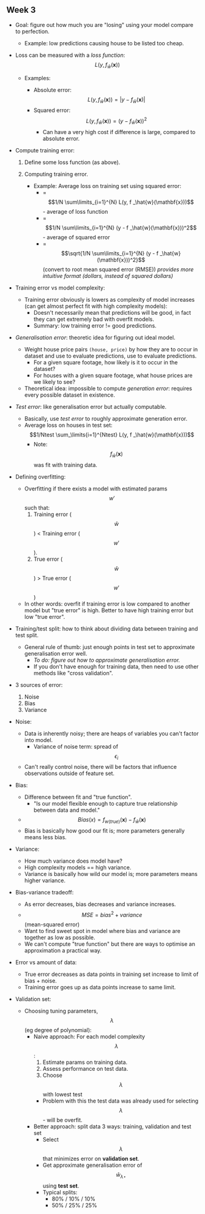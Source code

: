 ## Week 3

* Goal: figure out how much you are "losing" using your model compare to perfection.

	* Example: low predictions causing house to be listed too cheap.

* Loss can be measured with a *loss function*: $$ L(y, f _\hat{w}(\mathbf{x})) $$

	* Examples:

	   * Absolute error:  $$ L(y, f _\hat{w}(\mathbf{x})) = |y - f _\hat{w}(\mathbf{x})| $$
	   * Squared error: $$ L(y, f _\hat{w}(\mathbf{x})) = (y - f _\hat{w}(\mathbf{x}))^2 $$
		   * Can have a very high cost if difference is large, compared to absolute error.

* Compute training error:

  1. Define some loss function (as above).
  2. Computing training error.
  
	  * Example: Average loss on training set using squared error: 
	      * = $$1/N \sum\limits_{i=1}^{N} L(y, f _\hat{w}(\mathbf{x}))$$ - average of loss function
	      * = $$1/N \sum\limits_{i=1}^{N} (y - f _\hat{w}(\mathbf{x}))^2$$ - average of squared error
	      * = $$\sqrt{1/N \sum\limits_{i=1}^{N} (y - f _\hat{w}(\mathbf{x}))^2}$$ (convert to root mean squared error (RMSE))
		     *provides more intuitive format (dollars, instead of squared dollars)*

* Training error vs model complexity:

	* Training error obviously is lowers as complexity of model increases (can get almost perfect fit with high complexity models):
		* Doesn't necessarily mean that predictions will be good, in fact they can get extremely bad with overfit models.
	   * Summary:  low training error != good predictions.

* *Generalisation error*: theoretic idea for figuring out ideal model.

	* Weight house price pairs ``(house, price)`` by how they are to occur in dataset and use to evaluate predictions, use to evaluate predictions.
		*  For a given square footage, how likely is it to occur in the dataset?
		* For houses with a given square footage, what house prices are we likely to see? 
	*	Theoretical idea: impossible to compute *generation error*: requires every possible dataset in existence.

* *Test error*: like generalisation error but actually computable.

	* Basically, use *test error* to roughly approximate generation error.
	* Average loss on houses in test set: $$1/Ntest \sum_\limits{i=1}^{Ntest} L(y, f _\hat{w}(\mathbf{x}))$$
		* Note: $$ f _\hat{w}(\mathbf{x}) $$  was fit with training data.

* Defining overfitting:

	* Overfitting if there exists a model with estimated params $$w'$$ such that:
		1. Training error ($$\hat{w}$$) < Training error ($$w'$$).
		2. True  error ($$\hat{w}$$) > True error ($$w'$$)
	* In other words: overfit if training error is low compared to another model but "true error" is high. Better to have high training error but low "true error".

* Training/test split: how to think about dividing data between training and test split.
	*  General rule of thumb: just enough points in test set to approximate generalisation error well.
		* *To do: figure out how to approximate generalisation error.*
		* If you don't have enough for training data, then need to use other methods like "cross validation".

* 3 sources of error:
	1. Noise
	2. Bias
	3. Variance

* Noise:
    * Data is inherently noisy; there are heaps of variables you can't factor into model.
        * Variance of noise term: spread of $$\epsilon_i$$
    * Can't really control noise, there will be factors that influence observations outside of feature set.

* Bias:
	* Difference between fit and "true function".
		* "Is our model flexible enough to capture true relationship between data and model."
	* $$ Bias(x) = f_{w(true)}(\mathbf{x}) - f_\hat{w}(\mathbf{x}) $$	 
	* Bias is basically how good our fit is; more parameters generally means less bias.

* Variance:
	* How much variance does model have?
	* High complexity models == high variance.  
	* Variance is basically how wild our model is; more parameters means higher variance.

* Bias-variance tradeoff:
	* As error decreases, bias decreases and variance increases.
	* $$ MSE = bias^2 + variance $$ (mean-squared error)
	* Want to find sweet spot in model where bias and variance are together as low as possible.
	* We can't compute "true function" but there are ways to optimise an approximation a practical way.

* Error vs amount of data:
	* True error decreases as data points in training set increase to limit of bias + noise.
	* Training error goes up as data points increase to same limit.

* Validation set:
	* Choosing tuning parameters, $$ \lambda $$ (eg degree of polynomial):
		* Naive approach: For each model complexity $$ \lambda $$:
			1. Estimate params on training data.
			2. Assess performance on test data.
			3. Choose $$ \lambda $$ with lowest test
			* Problem with this the test data was already used for selecting $$  \lambda $$ - will be overfit.
		* Better approach: split data 3 ways: training, validation and test set
			* Select $$ \lambda $$ that minimizes error on **validation set**.
			* Get approximate generalisation error of $$  \hat{w}_{\lambda\star} $$   using **test set**.
			* Typical splits:
				* 80% / 10% / 10%
				* 50% / 25% / 25%
